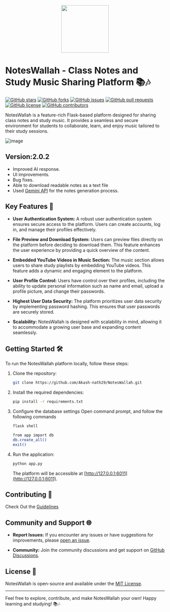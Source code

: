 <center><img src="https://github.com/Akash-nath29/NotesWallah/assets/100131577/b01c26c9-1219-4c47-8a23-44ca2c5329ff" width="150px"></center>

# NotesWallah - Class Notes and Study Music Sharing Platform 📚🎶

[![GitHub stars](https://img.shields.io/github/stars/Akash-nath29/NotesWallah.svg?style=flat-square)](https://github.com/Akash-nath29/NotesWallah/stargazers)
[![GitHub forks](https://img.shields.io/github/forks/Akash-nath29/NotesWallah.svg?style=flat-square)](https://github.com/Akash-nath29/NotesWallah/network)
[![GitHub issues](https://img.shields.io/github/issues/Akash-nath29/NotesWallah.svg?style=flat-square)](https://github.com/Akash-nath29/NotesWallah/issues)
[![GitHub pull requests](https://img.shields.io/github/issues-pr/Akash-nath29/NotesWallah.svg?style=flat-square)](https://github.com/Akash-nath29/NotesWallah/pulls)
[![GitHub license](https://img.shields.io/github/license/Akash-nath29/NotesWallah.svg?style=flat-square)](https://github.com/Akash-nath29/NotesWallah/blob/main/LICENSE)
[![GitHub contributors](https://img.shields.io/github/contributors/Akash-nath29/NotesWallah.svg?style=flat-square)](https://github.com/Akash-nath29/NotesWallah/graphs/contributors)

NotesWallah is a feature-rich Flask-based platform designed for sharing class notes and study music. It provides a seamless and secure environment for students to collaborate, learn, and enjoy music tailored to their study sessions.

![image](https://github.com/Akash-nath29/NotesWallah/assets/100131577/e1ff2449-2003-4d97-9a99-93f198088aef)

## Version:2.0.2
- Improved AI response.
- UI improvements.
- Bug fixes.
- Able to download readable notes as a text file
- Used [Gemini API](https://deepmind.google/technologies/gemini/#introduction) for the notes generation process.

## Key Features 🚀

- **User Authentication System:** A robust user authentication system ensures secure access to the platform. Users can create accounts, log in, and manage their profiles effectively.

- **File Preview and Download System:** Users can preview files directly on the platform before deciding to download them. This feature enhances the user experience by providing a quick overview of the content.

- **Embedded YouTube Videos in Music Section:** The music section allows users to share study playlists by embedding YouTube videos. This feature adds a dynamic and engaging element to the platform.

- **User Profile Control:** Users have control over their profiles, including the ability to update personal information such as name and email, upload a profile picture, and change their passwords.

- **Highest User Data Security:** The platform prioritizes user data security by implementing password hashing. This ensures that user passwords are securely stored.

- **Scalability:** NotesWallah is designed with scalability in mind, allowing it to accommodate a growing user base and expanding content seamlessly.

## Getting Started 🛠️

To run the NotesWallah platform locally, follow these steps:

1. Clone the repository:

   ```bash
   git clone https://github.com/Akash-nath29/NotesWallah.git
   ```

2. Install the required dependencies:

   ```bash
   pip install -r requirements.txt
   ```

3. Configure the database settings
    Open command prompt, and follow the following commands
    ```bash
    flask shell
    ```
    ```bash
    from app import db
    db.create_all()
    exit()
    ```

4. Run the application:

   ```bash
   python app.py
   ```

   The platform will be accessible at [http://127.0.0.1:6011](http://127.0.0.1:6011).

## Contributing 🤝

Check Out the [Guidelines](CONTRIBUTING.md)

## Community and Support 🌐

- **Report Issues:** If you encounter any issues or have suggestions for improvements, please [open an issue](https://github.com/Akash-nath29/NotesWallah/issues).

- **Community:** Join the community discussions and get support on [GitHub Discussions](https://github.com/Akash-nath29/NotesWallah/discussions).

## License 📝

NotesWallah is open-source and available under the [MIT License](https://github.com/Akash-nath29/NotesWallah/blob/main/LICENSE).

---

Feel free to explore, contribute, and make NotesWallah your own! Happy learning and studying! 📚🎶
